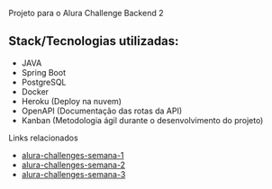 Projeto para o Alura Challenge Backend 2

Stack/Tecnologias utilizadas:
- 
- JAVA
- Spring Boot
- PostgreSQL
- Docker
- Heroku (Deploy na nuvem)
- OpenAPI (Documentação das rotas da API)
- Kanban (Metodologia ágil durante o desenvolvimento do projeto)

Links relacionados
- [alura-challenges-semana-1](https://trello.com/b/NxT4qO2l/alura-challenges-semana-1)
- [alura-challenges-semana-2](https://trello.com/b/ZiZZKRVU/alura-challenges-semana-2)
- [alura-challenges-semana-3](https://trello.com/b/ZStWesOB/challenge-backend-semana-3)
